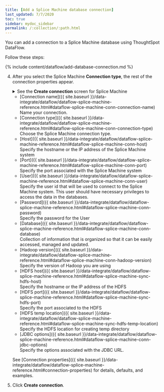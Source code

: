 ```yaml
---
title: [Add a Splice Machine database connection]
last_updated: 7/7/2020
toc: true
sidebar: mydoc_sidebar
permalink: /:collection/:path.html
---
```

You can add a connection to a Splice Machine database using ThoughtSpot DataFlow.

Follow these steps:


{% include content/dataflow/add-database-connection.md %}

4. After you select the Splice Machine **Connection type**, the rest of the connection properties appear.

    <details>
      <summary>See the <strong>Create connection</strong> screen for Splice Machine</summary>
        <p>
        <img src="../../images/dataflow-splice-machine.png" alt="Create Splice Machine connection" /></p>
    </details>

    * [Connection name]({{ site.baseurl }}/data-integrate/dataflow/dataflow-splice-machine-reference.html#dataflow-splice-machine-conn-connection-name)<br/>Name your connection.
    * [Connection type]({{ site.baseurl }}/data-integrate/dataflow/dataflow-splice-machine-reference.html#dataflow-splice-machine-conn-connection-type)<br/>Choose the Splice Machine connection type.
    * [Host]({{ site.baseurl }}/data-integrate/dataflow/dataflow-splice-machine-reference.html#dataflow-splice-machine-conn-host)<br/>Specify the hostname or the IP address of the Splice Machine system
    * [Port]({{ site.baseurl }}/data-integrate/dataflow/dataflow-splice-machine-reference.html#dataflow-splice-machine-conn-port)<br/>Specify the port associated with the Splice Machine system
    * [User]({{ site.baseurl }}/data-integrate/dataflow/dataflow-splice-machine-reference.html#dataflow-splice-machine-conn-user)<br/>Specify the user id that will be used to connect to the Splice Machine system. This user should have necessary privileges to access the data in the databases.
    * [Password]({{ site.baseurl }}/data-integrate/dataflow/dataflow-splice-machine-reference.html#dataflow-splice-machine-conn-password)<br/>Specify the password for the User
    * [Database]({{ site.baseurl }}/data-integrate/dataflow/dataflow-splice-machine-reference.html#dataflow-splice-machine-conn-database)<br/>Collection of information that is organized so that it can be easily accessed, managed and updated.
    * [Hadoop version]({{ site.baseurl }}/data-integrate/dataflow/dataflow-splice-machine-reference.html#dataflow-splice-machine-conn-hadoop-version)<br/>Specify the version of Hadoop you are using
    * [HDFS host]({{ site.baseurl }}/data-integrate/dataflow/dataflow-splice-machine-reference.html#dataflow-splice-machine-sync-hdfs-host)<br/>Specify the hostname or the IP address of the HDFS
    * [HDFS port]({{ site.baseurl }}/data-integrate/dataflow/dataflow-splice-machine-reference.html#dataflow-splice-machine-sync-hdfs-port)<br/>Specify the port associated to the HDFS
    * [HDFS temp location]({{ site.baseurl }}/data-integrate/dataflow/dataflow-splice-machine-reference.html#dataflow-splice-machine-sync-hdfs-temp-location)<br/>Specify the HDFS location for creating temp directory
    * [JDBC options]({{ site.baseurl }}/data-integrate/dataflow/dataflow-splice-machine-reference.html#dataflow-splice-machine-conn-jdbc-options)<br/>Specify the options associated with the JDBC URL.

   See [Connection properties]({{ site.baseurl }}/data-integrate/dataflow/dataflow-splice-machine-reference.html#connection-properties) for details, defaults, and examples.

5. Click **Create connection**.   
